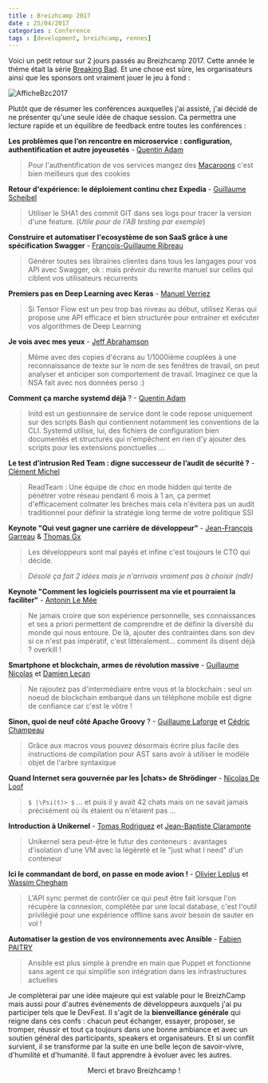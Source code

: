 ```yaml
---
title : Breizhcamp 2017
date : 25/04/2017
categories : Conference
tags : [development, breizhcamp, rennes]
---
```


<style type="text/css">
  img[alt=AfficheBzc2017] {
    display: block;
    margin-left: auto;
    margin-right: auto
  }

</style>

Voici un petit retour sur 2 jours passés au Breizhcamp 2017. Cette année le thème était la série [Breaking Bad](http://www.allocine.fr/series/ficheserie_gen_cserie=3517.html). Et une chose est sûre, les organisateurs ainsi que les sponsors ont vraiment jouer le jeu à fond :

![AfficheBzc2017]({{urls.media}}/retour_breizhcamp_2017/breakingcamp.png)


Plutôt que de résumer les conférences auxquelles j'ai assisté, j'ai décidé de ne présenter qu'une seule idée de chaque session. Ca permettra une lecture rapide et un équilibre de feedback entre toutes les conférences :

__Les problèmes que l’on rencontre en microservice : configuration, authentification et autre joyeusetés__ - [Quentin Adam](https://twitter.com/waxzce)

> Pour l'authentification de vos services mangez des [Macaroons](http://hackingdistributed.com/2014/05/16/macaroons-are-better-than-cookies/) c'est bien meilleurs que des cookies

__Retour d'expérience: le déploiement continu chez Expedia__ - [Guillaume Scheibel](https://twitter.com/g_scheibel)
    
> Utiliser le SHA1 des commit GIT dans ses logs pour tracer la version d'une feature. (_Utile pour de l'AB testing par exemple_)

__Construire et automatiser l'ecosystème de son SaaS grâce à une spécification Swagger__ - [Francois-Guillaume Ribreau](https://twitter.com/FGRibreau)
    
> Générer toutes ses librairies clientes dans tous les langages pour vos API avec Swagger, ok : mais prévoir du rewrite manuel sur celles qui ciblent vos utilisateurs récurrents

__Premiers pas en Deep Learning avec Keras__ - [Manuel Verriez](https://twitter.com/mverriez)
   
> Si Tensor Flow est un peu trop bas niveau au début, utilisez Keras qui propose une API efficace et bien structurée pour entrainer et exécuter vos algorithmes de Deep Learning

__Je vois avec mes yeux__ - [Jeff Abrahamson](https://twitter.com/Jeff_Abrahamson)

> Même avec des copies d'écrans au 1/1000ième couplées à une reconnaissance de texte sur le nom de ses fenêtres de travail, on peut analyser et anticiper son comportement de travail. Imaginez ce que la NSA fait avec nos données perso :)

__Comment ça marche systemd déjà__ ? - [Quentin Adam](https://twitter.com/waxzce)

> Initd est un gestionnaire de service dont le code repose uniquement sur des scripts Bash qui contiennent notamment les conventions de la CLI. Systemd utilise, lui, des fichiers de configuration bien documentés et structurés qui n'empêchent en rien d'y ajouter des scripts pour les extensions ponctuelles ...

__Le test d’intrusion Red Team : digne successeur de l’audit de sécurité ?__ - [Clément Michel](https://twitter.com/clement_michel)

> ReadTeam : Une équipe de choc en mode hidden qui tente de pénétrer votre réseau pendant 6 mois à 1 an, ça permet d'efficacement colmater les brèches mais cela n'évitera pas un audit traditionnel pour définir la stratégie long terme de votre politique SSI

__Keynote "Qui veut gagner une carrière de développeur"__ - [Jean-François Garreau](https://twitter.com/jefbinomed) & [Thomas Gx](https://twitter.com/ThomasGX)

> Les développeurs sont mal payés et infine c'est toujours le CTO qui décide. 

> _Désolé ça fait 2 idées mais je n'arrivais vraiment pas à choisir (ndlr)_ 

__Keynote "Comment les logiciels pourrissent ma vie et pourraient la faciliter"__ - [Antonin Le Mée](https://twitter.com/antoninlemee)

> Ne jamais croire que son expérience personnelle, ses connaissances et ses a priori permettent de comprendre et de définir la diversité du monde qui nous entoure. De là, ajouter des contraintes dans son dev si ce n'est pas impératif, c'est littéralement... comment ils disent déjà ? overkill !

__Smartphone et blockchain, armes de révolution massive__ - [Guillaume Nicolas](https://twitter.com/GuiillaumeN) et [Damien Lecan](https://twitter.com/dlecan)

> Ne rajoutez pas d'intermédiaire entre vous et la blockchain : seul un noeud de blockchain embarqué dans un téléphone mobile est digne de confiance car c'est le vôtre !

__Sinon, quoi de neuf côté Apache Groovy__ ? - [Guillaume Laforge](https://twitter.com/glaforge) et [Cédric Champeau](https://twitter.com/CedricChampeau)

> Grâce aux macros vous pouvez désormais écrire plus facile des instructions de compilation pour AST sans avoir à utiliser le modèle objet de l'arbre syntaxique

__Quand Internet sera gouvernée par les \|chats> de Shrödinger__ - [Nicolas De Loof](https://twitter.com/ndeloof)

> `$ |\Psi(t)> $` ... et puis il y avait 42 chats mais on ne savait jamais précisément où ils étaient ou n'étaient pas ...

__Introduction à Unikernel__ - [Tomas Rodriguez](https://twitter.com/rstomasalberto) et [Jean-Baptiste Claramonte](https://twitter.com/jbclaramonte)

> Unikernel sera peut-être le futur des conteneurs : avantages d'isolation d'une VM avec la légèreté et le "just what I need" d'un conteneur

__Ici le commandant de bord, on passe en mode avion !__ - [Olivier Leplus](https://twitter.com/olivierleplus) et [Wassim Chegham](https://twitter.com/manekinekko)

> L'API sync permet de contrôler ce qui peut être fait lorsque l'on récupère la connexion, complétée par une local database, c'est l'outil privilégié pour une expérience offline sans avoir besoin de sauter en vol !

__Automatiser la gestion de vos environnements avec Ansible__ - [Fabien PAITRY](https://twitter.com/FabienPaitry)

> Ansible est plus simple à prendre en main que Puppet et fonctionne sans agent ce qui simplifie son intégration dans les infrastructures actuelles 

Je complèterai par une idée majeure qui est valable pour le BreizhCamp mais aussi pour d'autres évènements de développeurs auxquels j'ai pu participer tels que le DevFest. Il s'agit de la __bienveillance générale__ qui reigne dans ces confs : chacun peut échanger, essayer, proposer, se tromper, réussir et tout ça toujours dans une bonne ambiance et avec un soutien général des participants, speakers et organisateurs.
Et si un conflit survient, il se transforme par la suite en une belle leçon de savoir-vivre, d'humilité et d'humanité. Il faut apprendre à évoluer avec les autres.


                                    
<div align="center">Merci et bravo Breizhcamp !</div>